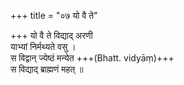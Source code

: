 +++
title = "०७ यो वै ते"

+++
यो वै ते विद्याद् अरणी  
याभ्यां निर्मथ्यते वसु ।  
स विद्वान् ज्येष्ठं मन्येत +++(Bhatt. vidyāṃ)+++  
स विद्याद् ब्राह्मणं महत् ॥